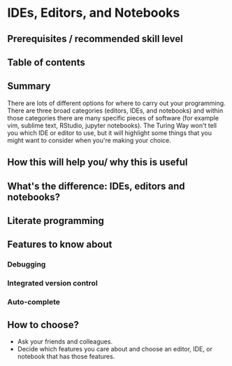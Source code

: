 # IDEs, Editors, and Notebooks

## Prerequisites / recommended skill level

<!-- add pre-requisites here -->
<!--
| Prerequisite | Importance | Notes |
| -------------|----------|------|
| Chapter/topic | How important it is | Any notes |
-->

## Table of contents

<!-- table of contents here -->

<a name="Summary"></a>
## Summary
There are lots of different options for where to carry out your programming. There are three broad categories (editors, IDEs, and notebooks) and within those categories there are many specific pieces of software (for example vim, sublime text, RStudio, jupyter notebooks). The Turing Way won't tell you which IDE or editor to use, but it will highlight some things that you might want to consider when you're making your choice.

## How this will help you/ why this is useful
<!-- why we think you should read the whole thing -->

## What's the difference: IDEs, editors and notebooks?

## Literate programming

## Features to know about

### Debugging

### Integrated version control

### Auto-complete

## How to choose?
- Ask your friends and colleagues.
- Decide which features you care about and choose an editor, IDE, or notebook that has those features.

<!--
## Checklist
> this can be done at the end or maybe as a separate checklist exercise, but please do note things down here as you go
-->

<!--
## What to learn next
> recommended next chapters that are a good next step up
-->

<!--
## Further reading
> top 3/5 resources to read on this topic (if they weren't licensed so we could include them above already) at the top, maybe in their own box/in bold.
> less relevant/favourite resources in case someone wants to dig into this in detail
-->

<!--
## Definitions/glossary
> Link to the glossary here or copy in key concepts/definitions that readers should be aware of to get the most out of this chapter
-->

<!--
## Bibliography
> Credit/urls for any materials that form part of the chapter's text.
-->